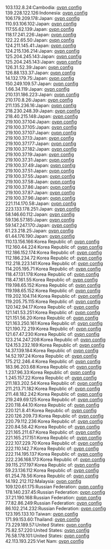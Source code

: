 103.132.8.24:Cambodia: [ovpn config](vpn/103_132_8_24.ovpn)  
139.228.122.126:Indonesia: [ovpn config](vpn/139_228_122_126.ovpn)  
106.179.209.178:Japan: [ovpn config](vpn/106_179_209_178.ovpn)  
110.93.106.102:Japan: [ovpn config](vpn/110_93_106_102.ovpn)  
117.55.62.139:Japan: [ovpn config](vpn/117_55_62_139.ovpn)  
118.17.241.226:Japan: [ovpn config](vpn/118_17_241_226.ovpn)  
122.22.65.50:Japan: [ovpn config](vpn/122_22_65_50.ovpn)  
124.211.145.41:Japan: [ovpn config](vpn/124_211_145_41.ovpn)  
124.215.136.214:Japan: [ovpn config](vpn/124_215_136_214.ovpn)  
125.204.245.143:Japan: [ovpn config](vpn/125_204_245_143.ovpn)  
125.204.245.143:Japan: [ovpn config](vpn/125_204_245_143.ovpn)  
126.31.52.39:Japan: [ovpn config](vpn/126_31_52_39.ovpn)  
126.88.133.37:Japan: [ovpn config](vpn/126_88_133_37.ovpn)  
14.132.179.75:Japan: [ovpn config](vpn/14_132_179_75.ovpn)  
150.249.109.57:Japan: [ovpn config](vpn/150_249_109_57.ovpn)  
1.66.34.119:Japan: [ovpn config](vpn/1_66_34_119.ovpn)  
210.131.186.223:Japan: [ovpn config](vpn/210_131_186_223.ovpn)  
210.170.8.26:Japan: [ovpn config](vpn/210_170_8_26.ovpn)  
211.135.236.16:Japan: [ovpn config](vpn/211_135_236_16.ovpn)  
218.230.248.39:Japan: [ovpn config](vpn/218_230_248_39.ovpn)  
218.40.215.148:Japan: [ovpn config](vpn/218_40_215_148.ovpn)  
219.100.37.104:Japan: [ovpn config](vpn/219_100_37_104.ovpn)  
219.100.37.105:Japan: [ovpn config](vpn/219_100_37_105.ovpn)  
219.100.37.107:Japan: [ovpn config](vpn/219_100_37_107.ovpn)  
219.100.37.13:Japan: [ovpn config](vpn/219_100_37_13.ovpn)  
219.100.37.177:Japan: [ovpn config](vpn/219_100_37_177.ovpn)  
219.100.37.182:Japan: [ovpn config](vpn/219_100_37_182.ovpn)  
219.100.37.19:Japan: [ovpn config](vpn/219_100_37_19.ovpn)  
219.100.37.31:Japan: [ovpn config](vpn/219_100_37_31.ovpn)  
219.100.37.49:Japan: [ovpn config](vpn/219_100_37_49.ovpn)  
219.100.37.51:Japan: [ovpn config](vpn/219_100_37_51.ovpn)  
219.100.37.55:Japan: [ovpn config](vpn/219_100_37_55.ovpn)  
219.100.37.58:Japan: [ovpn config](vpn/219_100_37_58.ovpn)  
219.100.37.86:Japan: [ovpn config](vpn/219_100_37_86.ovpn)  
219.100.37.87:Japan: [ovpn config](vpn/219_100_37_87.ovpn)  
219.100.37.96:Japan: [ovpn config](vpn/219_100_37_96.ovpn)  
221.114.170.58:Japan: [ovpn config](vpn/221_114_170_58.ovpn)  
223.133.178.251:Japan: [ovpn config](vpn/223_133_178_251.ovpn)  
58.146.60.112:Japan: [ovpn config](vpn/58_146_60_112.ovpn)  
59.136.57.185:Japan: [ovpn config](vpn/59_136_57_185.ovpn)  
59.147.247.170:Japan: [ovpn config](vpn/59_147_247_170.ovpn)  
61.23.218.25:Japan: [ovpn config](vpn/61_23_218_25.ovpn)  
61.44.176.190:Japan: [ovpn config](vpn/61_44_176_190.ovpn)  
110.13.156.166:Korea Republic of: [ovpn config](vpn/110_13_156_166.ovpn)  
112.160.44.224:Korea Republic of: [ovpn config](vpn/112_160_44_224.ovpn)  
112.186.152.174:Korea Republic of: [ovpn config](vpn/112_186_152_174.ovpn)  
112.186.234.72:Korea Republic of: [ovpn config](vpn/112_186_234_72.ovpn)  
112.218.223.141:Korea Republic of: [ovpn config](vpn/112_218_223_141.ovpn)  
114.205.195.71:Korea Republic of: [ovpn config](vpn/114_205_195_71.ovpn)  
118.47.131.178:Korea Republic of: [ovpn config](vpn/118_47_131_178.ovpn)  
118.47.161.55:Korea Republic of: [ovpn config](vpn/118_47_161_55.ovpn)  
119.198.65.152:Korea Republic of: [ovpn config](vpn/119_198_65_152.ovpn)  
119.198.65.152:Korea Republic of: [ovpn config](vpn/119_198_65_152.ovpn)  
119.202.104.114:Korea Republic of: [ovpn config](vpn/119_202_104_114.ovpn)  
119.205.75.115:Korea Republic of: [ovpn config](vpn/119_205_75_115.ovpn)  
120.142.94.17:Korea Republic of: [ovpn config](vpn/120_142_94_17.ovpn)  
121.141.53.251:Korea Republic of: [ovpn config](vpn/121_141_53_251.ovpn)  
121.151.56.20:Korea Republic of: [ovpn config](vpn/121_151_56_20.ovpn)  
121.163.250.161:Korea Republic of: [ovpn config](vpn/121_163_250_161.ovpn)  
121.190.72.219:Korea Republic of: [ovpn config](vpn/121_190_72_219.ovpn)  
121.67.47.230:Korea Republic of: [ovpn config](vpn/121_67_47_230.ovpn)  
123.214.247.208:Korea Republic of: [ovpn config](vpn/123_214_247_208.ovpn)  
124.153.232.169:Korea Republic of: [ovpn config](vpn/124_153_232_169.ovpn)  
14.37.139.184:Korea Republic of: [ovpn config](vpn/14_37_139_184.ovpn)  
14.52.197.24:Korea Republic of: [ovpn config](vpn/14_52_197_24.ovpn)  
175.212.246.4:Korea Republic of: [ovpn config](vpn/175_212_246_4.ovpn)  
183.96.203.68:Korea Republic of: [ovpn config](vpn/183_96_203_68.ovpn)  
1.237.96.33:Korea Republic of: [ovpn config](vpn/1_237_96_33.ovpn)  
1.245.157.22:Korea Republic of: [ovpn config](vpn/1_245_157_22.ovpn)  
211.183.202.54:Korea Republic of: [ovpn config](vpn/211_183_202_54.ovpn)  
211.213.71.182:Korea Republic of: [ovpn config](vpn/211_213_71_182.ovpn)  
211.48.182.242:Korea Republic of: [ovpn config](vpn/211_48_182_242.ovpn)  
219.249.69.125:Korea Republic of: [ovpn config](vpn/219_249_69_125.ovpn)  
220.118.44.10:Korea Republic of: [ovpn config](vpn/220_118_44_10.ovpn)  
220.121.8.41:Korea Republic of: [ovpn config](vpn/220_121_8_41.ovpn)  
220.126.209.73:Korea Republic of: [ovpn config](vpn/220_126_209_73.ovpn)  
220.79.112.236:Korea Republic of: [ovpn config](vpn/220_79_112_236.ovpn)  
220.84.58.42:Korea Republic of: [ovpn config](vpn/220_84_58_42.ovpn)  
221.165.211.67:Korea Republic of: [ovpn config](vpn/221_165_211_67.ovpn)  
221.165.217.151:Korea Republic of: [ovpn config](vpn/221_165_217_151.ovpn)  
222.107.229.70:Korea Republic of: [ovpn config](vpn/222_107_229_70.ovpn)  
222.110.142.7:Korea Republic of: [ovpn config](vpn/222_110_142_7.ovpn)  
222.114.195.137:Korea Republic of: [ovpn config](vpn/222_114_195_137.ovpn)  
222.236.168.173:Korea Republic of: [ovpn config](vpn/222_236_168_173.ovpn)  
39.115.217.197:Korea Republic of: [ovpn config](vpn/39_115_217_197.ovpn)  
59.23.136.112:Korea Republic of: [ovpn config](vpn/59_23_136_112.ovpn)  
61.254.78.56:Korea Republic of: [ovpn config](vpn/61_254_78_56.ovpn)  
14.192.212.112:Malaysia: [ovpn config](vpn/14_192_212_112.ovpn)  
109.120.61.175:Russian Federation: [ovpn config](vpn/109_120_61_175.ovpn)  
178.140.237.45:Russian Federation: [ovpn config](vpn/178_140_237_45.ovpn)  
37.21.190.168:Russian Federation: [ovpn config](vpn/37_21_190_168.ovpn)  
77.82.86.249:Russian Federation: [ovpn config](vpn/77_82_86_249.ovpn)  
86.102.214.232:Russian Federation: [ovpn config](vpn/86_102_214_232.ovpn)  
123.195.133.10:Taiwan: [ovpn config](vpn/123_195_133_10.ovpn)  
171.99.153.60:Thailand: [ovpn config](vpn/171_99_153_60.ovpn)  
73.229.189.57:United States: [ovpn config](vpn/73_229_189_57.ovpn)  
75.82.57.220:United States: [ovpn config](vpn/75_82_57_220.ovpn)  
76.58.178.101:United States: [ovpn config](vpn/76_58_178_101.ovpn)  
42.113.193.225:Viet Nam: [ovpn config](vpn/42_113_193_225.ovpn)  
